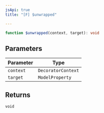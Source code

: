```yaml
---
jsApi: true
title: "[F] $unwrapped"

---
```

```ts
function $unwrapped(context, target): void
```

## Parameters

| Parameter | Type |
| ------ | ------ |
| `context` | `DecoratorContext` |
| `target` | `ModelProperty` |

## Returns

`void`
